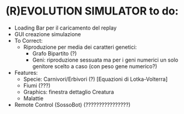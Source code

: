 # (R)EVOLUTION SIMULATOR to do:
- Loading Bar per il caricamento del replay
- GUI creazione simulazione
- To Correct:
    - Riproduzione per media dei caratteri genetici:
        - Grafo Bipartito (?)
        - Geni: riproduzione sessuata ma per i geni numerici un solo genitore scelto a caso (con peso gene numerico?)
- Features:
    - Specie: Carnivori/Erbivori (?) [Equazioni di Lotka-Volterra]
    - Fiumi (???)
    - Graphics: finestra dettaglio Creatura
    - Malattie
- Remote Control (SossoBot) (????????????????)